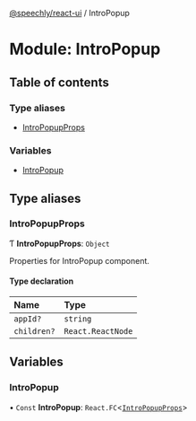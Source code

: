 [@speechly/react-ui](../README.md) / IntroPopup

# Module: IntroPopup

## Table of contents

### Type aliases

- [IntroPopupProps](IntroPopup.md#intropopupprops)

### Variables

- [IntroPopup](IntroPopup.md#intropopup)

## Type aliases

### IntroPopupProps

Ƭ **IntroPopupProps**: `Object`

Properties for IntroPopup component.

#### Type declaration

| Name | Type |
| :------ | :------ |
| `appId?` | `string` |
| `children?` | `React.ReactNode` |

## Variables

### IntroPopup

• `Const` **IntroPopup**: `React.FC`<[`IntroPopupProps`](IntroPopup.md#intropopupprops)\>
